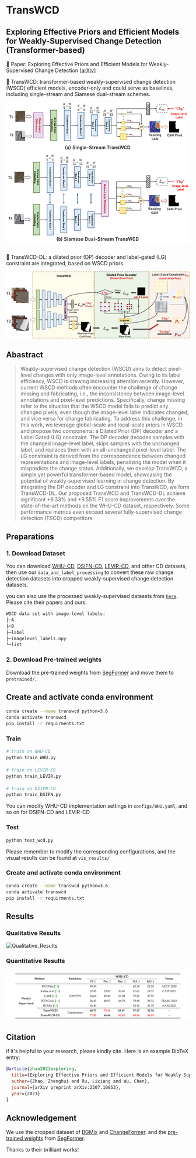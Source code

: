 # TransWCD
## Exploring Effective Priors and Efficient Models for Weakly-Supervised Change Detection (Transformer-based)
:notebook_with_decorative_cover: Paper: Exploring Effective Priors and Efficient Models for Weakly-Supervised Change Detection [[arXiv]](https://arxiv.org/abs/2307.10853) 

:speech_balloon: TransWCD: transformer-based weakly-supervised change detection (WSCD) efficient models, encoder-only and could serve as baselines, including single-stream and Siamese dual-stream schemes.

![TransWCD](./tutorials/TransWCD.png)
###
:speech_balloon: TransWCD-DL: a dilated prior (DP) decoder and label-gated (LG) constraint are integrated, based on WSCD priors.

![TransWCD-DL](./tutorials/TransWCD-DL.png)


## Abastract

> Weakly-supervised change detection (WSCD) aims to detect pixel-level changes with only image-level annotations. Owing to its label efficiency, WSCD is drawing increasing attention recently. However, current WSCD methods often encounter the challenge of change missing and fabricating, i.e., the inconsistency between image-level annotations and pixel-level predictions. Specifically, change missing refer to the situation that the WSCD model fails to predict any changed pixels, even though the image-level label indicates changed, and vice versa for change fabricating. To address this challenge, in this work, we leverage global-scale and local-scale priors in WSCD and propose two components: a Dilated Prior (DP) decoder and a Label Gated (LG) constraint. The DP decoder decodes samples with the changed image-level label, skips samples with the unchanged label, and replaces them with an all-unchanged pixel-level label. The LG constraint is derived from the correspondence between changed representations and image-level labels, penalizing the model when it mispredicts the change status. Additionally, we develop TransWCD, a simple yet powerful transformer-based model, showcasing the potential of weakly-supervised learning in change detection. By integrating the DP decoder and LG constraint into TransWCD, we form TransWCD-DL. Our proposed TransWCD and TransWCD-DL achieve significant +6.33% and +9.55% F1 score improvements over the state-of-the-art methods on the WHU-CD dataset, respectively. Some performance metrics even exceed several fully-supervised change detection (FSCD) competitors.
 
## Preparations


### 1. Download Dataset
You can download [WHU-CD](https://study.rsgis.whu.edu.cn/pages/download/building_dataset.html), [DSIFN-CD](https://github.com/GeoZcx/A-deeply-supervised-image-fusion-network-for-change-detection-in-remote-sensing-images/tree/master/dataset), [LEVIR-CD](http://chenhao.in/LEVIR/), and other CD datasets, then use our `data_and_label_processing` to convert these raw change detection datasets into cropped weakly-supervised change detection datasets.

you can also use the processed weakly-supervised datasets from [`here`](https://drive.google.com/drive/folders/1Ee4T4-pOhZSe9NJ4av4cPBkXh6PX8w71?usp=sharing). Please cite their papers and ours.
``` bash
WSCD data set with image-level labels:
├─A
├─B
├─label
├─imagelevel_labels.npy
└─list
```

### 2. Download Pre-trained weights

Download the pre-trained weights from [SegFormer](https://github.com/NVlabs/SegFormer) and move them to `pretrained/`.

## Create and activate conda environment

```bash
conda create --name transwcd python=3.6
conda activate transwcd
pip install -r requirments.txt
```


### Train
```bash
# train on WHU-CD
python train_WHU.py

# train on LEVIR-CD
python train_LEVIR.py

# train on DSIFN-CD
python train_DSIFN.py
```
You can modify WHU-CD implementation settings in `configs/WHU.yaml`, and so on for DSIFN-CD and LEVIR-CD.


### Test
```bash
python test_wcd.py
```
Please remember to modify the corresponding configurations, and the visual results can be found at `vis_results/`


### Create and activate conda environment

```bash
conda create --name transwcd python=3.6
conda activate transwcd
pip install -r requirments.txt
```

## Results
### Qualitative Results
![Qualitative_Results](./tutorials/Quanlitative_Results.png)
### Quantitative Results
![Quantitative_Results](./tutorials/Quantitative_Results.png)

## Citation
if it's helpful to your research, please kindly cite. Here is an example BibTeX entry:

``` bibtex
@article{zhao2023exploring,
  title={Exploring Effective Priors and Efficient Models for Weakly-Supervised Change Detection},
  author={Zhao, Zhenghui and Ru, Lixiang and Wu, Chen},
  journal={arXiv preprint arXiv:2307.10853},
  year={2023}
}
```

## Acknowledgement
We use the cropped dataset of [BGMix](https://github.com/tsingqguo/bgmix) and [ChangeFormer](https://github.com/wgcban/ChangeFormer).
and the [pre-trained weights](https://drive.google.com/drive/folders/1b7bwrInTW4VLEm27YawHOAMSMikga2Ia?usp=sharing) from [SegFormer](https://github.com/NVlabs/SegFormer). 

Thanks to their brilliant works!

